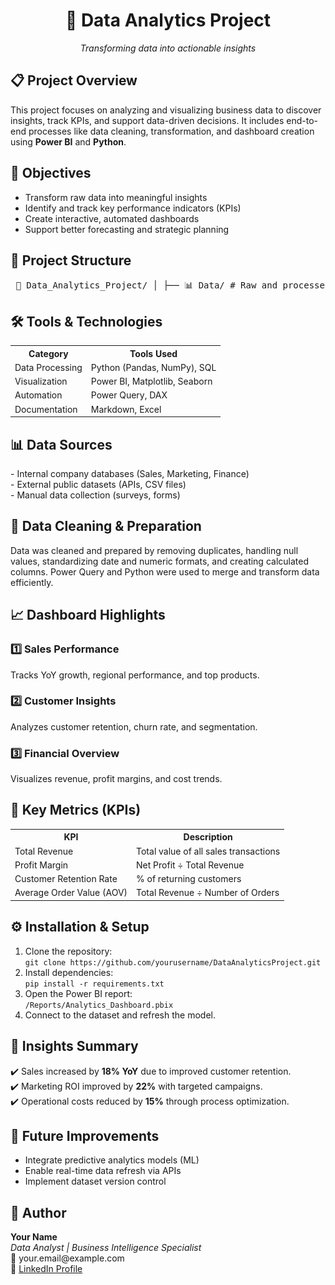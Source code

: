 <h1 align="center">🧠 Data Analytics Project</h1> <p align="center"><i>Transforming data into actionable insights</i></p>
<h2>📋 Project Overview</h2> <p style="font-size:14px;"> This project focuses on analyzing and visualizing business data to discover insights, track KPIs, and support data-driven decisions. It includes end-to-end processes like data cleaning, transformation, and dashboard creation using <b>Power BI</b> and <b>Python</b>. </p>
<h2>🎯 Objectives</h2> <ul style="font-size:14px;"> <li>Transform raw data into meaningful insights</li> <li>Identify and track key performance indicators (KPIs)</li> <li>Create interactive, automated dashboards</li> <li>Support better forecasting and strategic planning</li> </ul>
<h2>🧩 Project Structure</h2> <pre> 📁 Data_Analytics_Project/ │ ├── 📊 Data/ # Raw and processed datasets ├── 📈 Reports/ # Power BI (.pbix) reports ├── 🧮 Scripts/ # Data cleaning & transformation scripts ├── 📚 Docs/ # Supporting documentation └── README.md # This file </pre>
<h2>🛠️ Tools & Technologies</h2> <table style="font-size:14px;"> <tr><th>Category</th><th>Tools Used</th></tr> <tr><td>Data Processing</td><td>Python (Pandas, NumPy), SQL</td></tr> <tr><td>Visualization</td><td>Power BI, Matplotlib, Seaborn</td></tr> <tr><td>Automation</td><td>Power Query, DAX</td></tr> <tr><td>Documentation</td><td>Markdown, Excel</td></tr> </table>
<h2>📊 Data Sources</h2> <p style="font-size:14px;"> - Internal company databases (Sales, Marketing, Finance)<br> - External public datasets (APIs, CSV files)<br> - Manual data collection (surveys, forms) </p>
<h2>🧹 Data Cleaning & Preparation</h2> <p style="font-size:14px;"> Data was cleaned and prepared by removing duplicates, handling null values, standardizing date and numeric formats, and creating calculated columns. Power Query and Python were used to merge and transform data efficiently. </p>
<h2>📈 Dashboard Highlights</h2> <h3>1️⃣ Sales Performance</h3> <p style="font-size:14px;">Tracks YoY growth, regional performance, and top products.</p> <h3>2️⃣ Customer Insights</h3> <p style="font-size:14px;">Analyzes customer retention, churn rate, and segmentation.</p> <h3>3️⃣ Financial Overview</h3> <p style="font-size:14px;">Visualizes revenue, profit margins, and cost trends.</p>
<h2>📐 Key Metrics (KPIs)</h2> <table style="font-size:14px;"> <tr><th>KPI</th><th>Description</th></tr> <tr><td>Total Revenue</td><td>Total value of all sales transactions</td></tr> <tr><td>Profit Margin</td><td>Net Profit ÷ Total Revenue</td></tr> <tr><td>Customer Retention Rate</td><td>% of returning customers</td></tr> <tr><td>Average Order Value (AOV)</td><td>Total Revenue ÷ Number of Orders</td></tr> </table>
<h2>⚙️ Installation & Setup</h2> <ol style="font-size:14px;"> <li>Clone the repository:<br> <code>git clone https://github.com/yourusername/DataAnalyticsProject.git</code></li> <li>Install dependencies:<br> <code>pip install -r requirements.txt</code></li> <li>Open the Power BI report:<br> <code>/Reports/Analytics_Dashboard.pbix</code></li> <li>Connect to the dataset and refresh the model.</li> </ol>
<h2>🧠 Insights Summary</h2> <p style="font-size:14px;"> ✔️ Sales increased by <b>18% YoY</b> due to improved customer retention.<br> ✔️ Marketing ROI improved by <b>22%</b> with targeted campaigns.<br> ✔️ Operational costs reduced by <b>15%</b> through process optimization. </p>
<h2>🔮 Future Improvements</h2> <ul style="font-size:14px;"> <li>Integrate predictive analytics models (ML)</li> <li>Enable real-time data refresh via APIs</li> <li>Implement dataset version control</li> </ul>
<h2>👤 Author</h2> <p style="font-size:14px;"> <b>Your Name</b><br> <i>Data Analyst | Business Intelligence Specialist</i><br> 📧 your.email@example.com<br> 🔗 <a href="https://www.linkedin.com/">LinkedIn Profile</a> </p>
